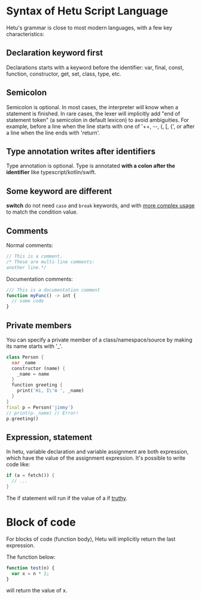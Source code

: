 # Syntax of Hetu Script Language

Hetu's grammar is close to most modern languages, with a few key characteristics:

## Declaration keyword first

Declarations starts with a keyword before the identifier: var, final, const, function, constructor, get, set, class, type, etc.

## Semicolon

Semicolon is optional. In most cases, the interpreter will know when a statement is finished. In rare cases, the lexer will implicitly add "end of statement token" (a semicolon in default lexicon) to avoid ambiguities. For example, before a line when the line starts with one of '++, --, (, [, {', or after a line when the line ends with 'return'.

## Type annotation writes after identifiers

Type annotation is optional. Type is annotated **with a colon after the identifier** like typescript/kotlin/swift.

## Some keyword are different

**switch** do not need `case` and `break` keywords, and with [more complex usage](control_flow/readme.md#switch) to match the condition value.

## Comments

Normal comments:

```typescript
// This is a comment.
/* These are multi-line comments:
another line.*/
```

Documentation comments:

```typescript
/// This is a documentation comment
function myFunc() -> int {
  // some code
}
```

## Private members

You can specify a private member of a class/namespace/source by making its name starts with '\_'.

```dart
class Person {
  var _name
  constructor (name) {
    _name = name
  }
  function greeting {
    print('Hi, I\'m ', _name)
  }
}
final p = Person('jimmy')
// print(p._name) // Error!
p.greeting()
```

## Expression, statement

In hetu, variable declaration and variable assignment are both expression, which have the value of the assignment expression. It's possible to write code like:

```dart
if (a = fetch()) {
  // ...
}
```

The if statement will run if the value of a if [truthy](strict_mode/readme.md#truth-value).

# Block of code

For blocks of code (function body), Hetu will implicitly return the last expression.

The function below:

```javascript
function test(n) {
  var x = n * 2;
}
```

will return the value of x.
